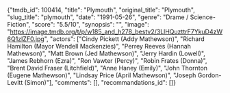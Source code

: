 {"tmdb_id": 100414, "title": "Plymouth", "original_title": "Plymouth", "slug_title": "plymouth", "date": "1991-05-26", "genre": "Drame / Science-Fiction", "score": "5.5/10", "synopsis": "", "image": "https://image.tmdb.org/t/p/w185_and_h278_bestv2/3LlHQuzttrF7YkuD4zW6Q1zIZF0.jpg", "actors": ["Cindy Pickett (Addy Mathewson)", "Richard Hamilton (Mayor Wendell Mackenzies)", "Perrey Reeves (Hannah Mathewson)", "Matt Brown (Jed Mathewson)", "Jerry Hardin (Lowell)", "James Rebhorn (Ezra)", "Ron Vawter (Percy)", "Robin Frates (Donna)", "Brent David Fraser (Litchfield)", "Anne Haney (Emily)", "John Thornton (Eugene Mathewson)", "Lindsay Price (April Mathewson)", "Joseph Gordon-Levitt (Simon)"], "comments": [], "recommandations_id": []}